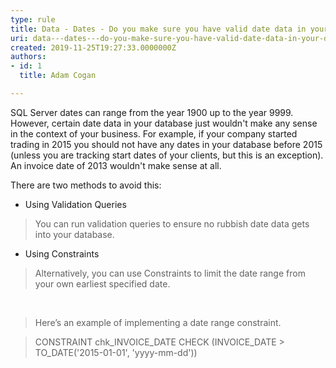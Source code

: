 ```yaml
---
type: rule
title: Data - Dates - Do you make sure you have valid date data in your database?
uri: data---dates---do-you-make-sure-you-have-valid-date-data-in-your-database
created: 2019-11-25T19:27:33.0000000Z
authors:
- id: 1
  title: Adam Cogan

---
```


​SQL Server dates can range from the year 1900 up to the year 9999. However, certain date data in your database just wouldn't make any sense in the context of your business. For example, if your company started trading in 2015 you should not have any dates in your database before 2015 (unless you are tracking start dates of your clients, but this is an exception). An invoice date of 2013 wouldn't make sense at all. 



There are two methods to avoid this:

 


- ​Using Validation Queries



> You can run validation queries to ensure no rubbish date data gets into your database.


- ​Using Constraints



> Alternatively, you can use Constraints to limit the date range from your own earliest specified date.

 


> Here’s an example of implementing a date range constraint.





> ​CONSTRAINT chk\_INVOICE\_DATE CHECK (INVOICE\_DATE &gt; TO\_DATE('2015-01-01', 'yyyy-mm-dd'))​
